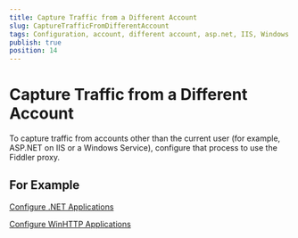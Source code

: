 ```yaml
---
title: Capture Traffic from a Different Account
slug: CaptureTrafficFromDifferentAccount
tags: Configuration, account, different account, asp.net, IIS, Windows Service
publish: true
position: 14
---
```


Capture Traffic from a Different Account
========================================

To capture traffic from accounts other than the current user (for example, ASP.NET on IIS or a Windows Service), configure that process to use the Fiddler proxy.

For Example
----------------

[Configure .NET Applications][1]

[Configure WinHTTP Applications][2]

[1]: ./ConfigureDotNETApp
[2]: ./ConfigureWinHTTPApp
